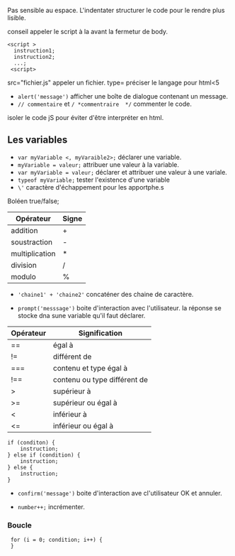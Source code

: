 
Pas sensible au espace.
L'indentater structurer le code pour le rendre plus lisible.

conseil appeler le script à la avant la fermetur de body.
```
<script >
  instruction1;
  instruction2;
  ...;
 <script>
 ```
 
 src="fichier.js" appeler un fichier.
 type= préciser le langage pour html<5
 
* `alert('message')` afficher une boîte de dialogue contenant un message. 
* `// commentaire` et `/ *commentraire  */` commenter le code.

<!--
instruction 
//-->
isoler le code jS pour éviter d'être interpréter en html.

## Les variables

* `var myVariable <, myVaraible2>;` déclarer une variable.
* `myVariable = valeur;` attribuer une valeur à la variable.
* `var myVariable = valeur;` déclarer et attribuer une valeur à une variale.
* `typeof myVariable;` tester l'existence d'une variable
* `\'` caractère d'échappement pour les apportphe.s

Boléen true/false;

| Opérateur | Signe |
|---|---|
| addition | + |
| soustraction | - |
| multiplication | * |
| division | / |
| modulo | % |

* `'chaine1' + 'chaine2'` concaténer des chaine de caractère.

* `prompt('messsage')` boite d'interaction avec l'utilisateur. la réponse se stocke dna sune variable qu'il faut déclarer.


| Opérateur | Signification |
|---|---|
| == | égal à |
| != | différent de |
| === | contenu et type égal à |
| !== | contenu ou type différent de |
| > | supérieur à |
| >= | supérieur ou égal à |
| < | inférieur à | 
| <= | inférieur ou égal à |

```
if (conditon) {
    instruction;
} else if (condition) {
    instruction;
} else {
    instruction;
}
```

* `confirm('message')` boite d'interaction ave cl'utilisateur OK et annuler.

* `number++;` incrémenter.

### Boucle

```
 for (i = 0; condition; i++) {
 }
```

